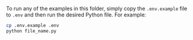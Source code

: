 To run any of the examples in this folder, simply copy the `.env.example` file to `.env` and then run the desired Python file. For example:

```bash
cp .env.example .env
python file_name.py
```
